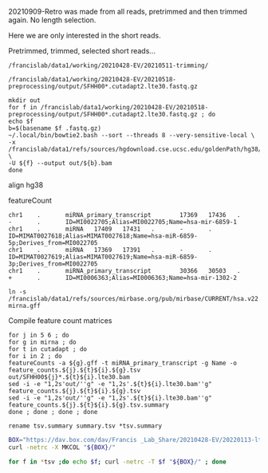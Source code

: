 



20210909-Retro was made from all reads, pretrimmed and then trimmed again. No length selection.

Here we are only interested in the short reads.



Pretrimmed, trimmed, selected short reads...
```
/francislab/data1/working/20210428-EV/20210511-trimming/

/francislab/data1/working/20210428-EV/20210518-preprocessing/output/SFHH00*.cutadapt2.lte30.fastq.gz

```

```
mkdir out
for f in /francislab/data1/working/20210428-EV/20210518-preprocessing/output/SFHH00*.cutadapt2.lte30.fastq.gz ; do
echo $f
b=$(basename $f .fastq.gz)
~/.local/bin/bowtie2.bash --sort --threads 8 --very-sensitive-local \
-x /francislab/data1/refs/sources/hgdownload.cse.ucsc.edu/goldenPath/hg38/bigZips/latest/hg38.chrXYM_alts \
-U ${f} --output out/${b}.bam
done

```




align hg38

featureCount



```
chr1    .       miRNA_primary_transcript        17369   17436   .       -       .       ID=MI0022705;Alias=MI0022705;Name=hsa-mir-6859-1
chr1    .       miRNA   17409   17431   .       -       .       ID=MIMAT0027618;Alias=MIMAT0027618;Name=hsa-miR-6859-5p;Derives_from=MI0022705
chr1    .       miRNA   17369   17391   .       -       .       ID=MIMAT0027619;Alias=MIMAT0027619;Name=hsa-miR-6859-3p;Derives_from=MI0022705
chr1    .       miRNA_primary_transcript        30366   30503   .       +       .       ID=MI0006363;Alias=MI0006363;Name=hsa-mir-1302-2
```

```
ln -s /francislab/data1/refs/sources/mirbase.org/pub/mirbase/CURRENT/hsa.v22.hg38.gff3 mirna.gff
```

Compile feature count matrices

```
for j in 5 6 ; do
for g in mirna ; do
for t in cutadapt ; do
for i in 2 ; do
featureCounts -a ${g}.gff -t miRNA_primary_transcript -g Name -o feature_counts.${j}.${t}${i}.${g}.tsv out/SFHH00${j}*.${t}${i}.lte30.bam
sed -i -e "1,2s'out/''g" -e "1,2s'.${t}${i}.lte30.bam''g" feature_counts.${j}.${t}${i}.${g}.tsv 
sed -i -e "1,2s'out/''g" -e "1,2s'.${t}${i}.lte30.bam''g" feature_counts.${j}.${t}${i}.${g}.tsv.summary 
done ; done ; done ; done
```






```
rename tsv.summary summary.tsv *tsv.summary
```



```BASH
BOX="https://dav.box.com/dav/Francis _Lab_Share/20210428-EV/20220113-lte30_hg38_mirna"
curl -netrc -X MKCOL "${BOX}/"

for f in *tsv ;do echo $f; curl -netrc -T $f "${BOX}/" ; done
```







